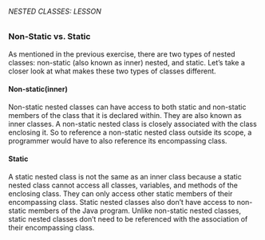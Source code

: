 ###### NESTED CLASSES: LESSON

### Non-Static vs. Static
As mentioned in the previous exercise, there are two types of nested classes: non-static (also known as inner) nested, and static. Let’s take a closer look at what makes these two types of classes different.

#### Non-static(inner)
Non-static nested classes can have access to both static and non-static members of the class that it is declared within. They are also known as inner classes. A non-static nested class is closely associated with the class enclosing it. So to reference a non-static nested class outside its scope, a programmer would have to also reference its encompassing class.

#### Static
A static nested class is not the same as an inner class because a static nested class cannot access all classes, variables, and methods of the enclosing class. They can only access other static members of their encompassing class. Static nested classes also don’t have access to non-static members of the Java program. Unlike non-static nested classes, static nested classes don’t need to be referenced with the association of their encompassing class.